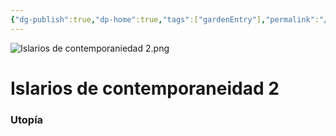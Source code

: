 ```yaml
---
{"dg-publish":true,"dp-home":true,"tags":["gardenEntry"],"permalink":"/Index/","dgPassFrontmatter":true,"created":"2025-05-07T12:30:45.422+02:00","updated":"2025-06-04T19:29:23.776+02:00"}
---
```


![Islarios de contemporaniedad 2.png](/img/user/Anexos/Islarios%20de%20contemporaniedad%202.png)
# Islarios de contemporaneidad 2


### Utopía
